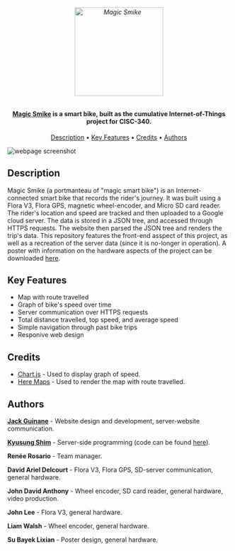 
<h6 align="center">
  <br>
  <a href="https://qjack001.github.io/Magic-Smike/"><img src="https://qjack001.github.io/Magic-Smike/logo.png" alt="Magic Smike" width="200"></a>
  <br>
</h6>

<h4 align="center"><a href="https://qjack001.github.io/Magic-Smike/">Magic Smike</a> is a smart bike, built as the cumulative Internet-of-Things project for CISC-340.</h4>

<p align="center">
  <a href="#description">Description</a> •
  <a href="#key-features">Key Features</a> •
  <a href="#credits">Credits</a> •
  <a href="#authors">Authors</a>
</p>

![webpage screenshot](https://qjack001.github.io/Magic-Smike/screenshot.png)

## Description

Magic Smike (a portmanteau of "magic smart bike") is an Internet-connected smart bike that records the rider's journey. It was built using a Flora V3, Flora GPS, magnetic wheel-encoder, and Micro SD card reader. The rider's location and speed are tracked and then uploaded to a Google cloud server. The data is stored in a JSON tree, and accessed through HTTPS requests. The website then parsed the JSON tree and renders the trip's data. This repository features the front-end asspect of this project, as well as a recreation of the server data (since it is no-longer in operation). A poster with information on the hardware aspects of the project can be downloaded [here](https://github.com/qjack001/Magic-Smike/blob/master/poster.pdf).

## Key Features

- Map with route travelled
- Graph of bike's speed over time
- Server communication over HTTPS requests
- Total distance travelled, top speed, and average speed
- Simple navigation through past bike trips
- Responive web design

## Credits

- [Chart.js](https://www.chartjs.org/) - Used to display graph of speed.
- [Here Maps](https://www.here.com/) - Used to render the map with route travelled.

## Authors

[**Jack Guinane**](https://github.com/qjack001) - Website design and development, server-website communication.

[**Kyusung Shim**](https://github.com/shimks) - Server-side programming (code can be found [here](https://github.com/shimks/smike)).

**Renée Rosario** - Team manager.

**David Ariel Delcourt** - Flora V3, Flora GPS, SD-server communication, general hardware.

**John David Anthony** - Wheel encoder, SD card reader, general hardware, video production.

**John Lee** - Flora V3, general hardware.

**Liam Walsh** - Wheel encoder, general hardware.

**Su Bayek Lixian** - Poster design, general hardware.

